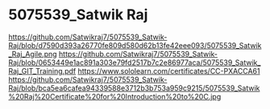 # 5075539_Satwik Raj
https://github.com/Satwikraj7/5075539_Satwik-Raj/blob/d7590d393a26770fe809d580d62b13fe42eee093/5075539_Satwik_Raj_Agile.png
https://github.com/Satwikraj7/5075539_Satwik-Raj/blob/0653449e1ac891a303e79fd2517b7c2e86977aca/5075539_Satwik_Raj_GIT_Training.pdf
https://www.sololearn.com/certificates/CC-PXACCA61
https://github.com/Satwikraj7/5075539_Satwik-Raj/blob/bca5ea6cafea94339588e3712b3b753a959c9215/5075539_Satwik%20Raj%20Certificate%20for%20Introduction%20to%20C.jpg
